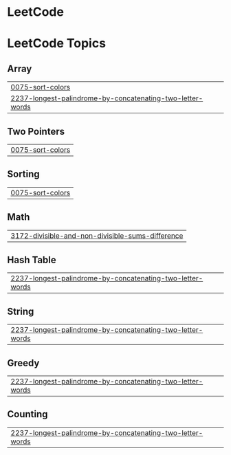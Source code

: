 # LeetCode
<!---LeetCode Topics Start-->
# LeetCode Topics
## Array
|  |
| ------- |
| [0075-sort-colors](https://github.com/2005arun/LeetCode/tree/master/0075-sort-colors) |
| [2237-longest-palindrome-by-concatenating-two-letter-words](https://github.com/2005arun/LeetCode/tree/master/2237-longest-palindrome-by-concatenating-two-letter-words) |
## Two Pointers
|  |
| ------- |
| [0075-sort-colors](https://github.com/2005arun/LeetCode/tree/master/0075-sort-colors) |
## Sorting
|  |
| ------- |
| [0075-sort-colors](https://github.com/2005arun/LeetCode/tree/master/0075-sort-colors) |
## Math
|  |
| ------- |
| [3172-divisible-and-non-divisible-sums-difference](https://github.com/2005arun/LeetCode/tree/master/3172-divisible-and-non-divisible-sums-difference) |
## Hash Table
|  |
| ------- |
| [2237-longest-palindrome-by-concatenating-two-letter-words](https://github.com/2005arun/LeetCode/tree/master/2237-longest-palindrome-by-concatenating-two-letter-words) |
## String
|  |
| ------- |
| [2237-longest-palindrome-by-concatenating-two-letter-words](https://github.com/2005arun/LeetCode/tree/master/2237-longest-palindrome-by-concatenating-two-letter-words) |
## Greedy
|  |
| ------- |
| [2237-longest-palindrome-by-concatenating-two-letter-words](https://github.com/2005arun/LeetCode/tree/master/2237-longest-palindrome-by-concatenating-two-letter-words) |
## Counting
|  |
| ------- |
| [2237-longest-palindrome-by-concatenating-two-letter-words](https://github.com/2005arun/LeetCode/tree/master/2237-longest-palindrome-by-concatenating-two-letter-words) |
<!---LeetCode Topics End-->